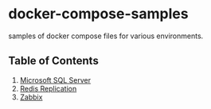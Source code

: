 # docker-compose-samples

samples of docker compose files for various environments.

## Table of Contents

1. [Microsoft SQL Server](/ms-sqlserver/)
2. [Redis Replication](/redis-replica/)
3. [Zabbix](/zabbix/)
